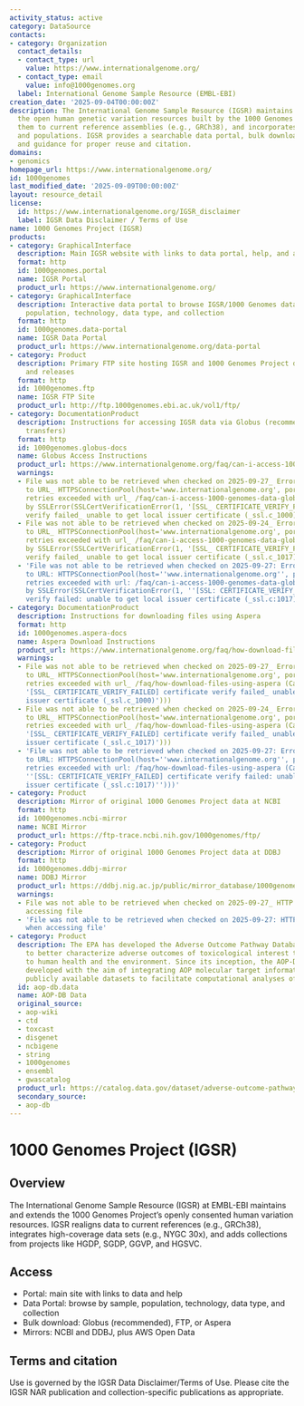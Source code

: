 ```yaml
---
activity_status: active
category: DataSource
contacts:
- category: Organization
  contact_details:
  - contact_type: url
    value: https://www.internationalgenome.org/
  - contact_type: email
    value: info@1000genomes.org
  label: International Genome Sample Resource (EMBL-EBI)
creation_date: '2025-09-04T00:00:00Z'
description: The International Genome Sample Resource (IGSR) maintains and shares
  the open human genetic variation resources built by the 1000 Genomes Project, updates
  them to current reference assemblies (e.g., GRCh38), and incorporates new data sets
  and populations. IGSR provides a searchable data portal, bulk download methods,
  and guidance for proper reuse and citation.
domains:
- genomics
homepage_url: https://www.internationalgenome.org/
id: 1000genomes
last_modified_date: '2025-09-09T00:00:00Z'
layout: resource_detail
license:
  id: https://www.internationalgenome.org/IGSR_disclaimer
  label: IGSR Data Disclaimer / Terms of Use
name: 1000 Genomes Project (IGSR)
products:
- category: GraphicalInterface
  description: Main IGSR website with links to data portal, help, and announcements
  format: http
  id: 1000genomes.portal
  name: IGSR Portal
  product_url: https://www.internationalgenome.org/
- category: GraphicalInterface
  description: Interactive data portal to browse IGSR/1000 Genomes data by sample,
    population, technology, data type, and collection
  format: http
  id: 1000genomes.data-portal
  name: IGSR Data Portal
  product_url: https://www.internationalgenome.org/data-portal
- category: Product
  description: Primary FTP site hosting IGSR and 1000 Genomes Project data collections
    and releases
  format: http
  id: 1000genomes.ftp
  name: IGSR FTP Site
  product_url: http://ftp.1000genomes.ebi.ac.uk/vol1/ftp/
- category: DocumentationProduct
  description: Instructions for accessing IGSR data via Globus (recommended for bulk
    transfers)
  format: http
  id: 1000genomes.globus-docs
  name: Globus Access Instructions
  product_url: https://www.internationalgenome.org/faq/can-i-access-1000-genomes-data-globus-online
  warnings:
  - File was not able to be retrieved when checked on 2025-09-27_ Error connecting
    to URL_ HTTPSConnectionPool(host='www.internationalgenome.org', port=443)_ Max
    retries exceeded with url_ /faq/can-i-access-1000-genomes-data-globus-online (Caused
    by SSLError(SSLCertVerificationError(1, '[SSL_ CERTIFICATE_VERIFY_FAILED] certificate
    verify failed_ unable to get local issuer certificate (_ssl.c_1000)')))
  - File was not able to be retrieved when checked on 2025-09-24_ Error connecting
    to URL_ HTTPSConnectionPool(host='www.internationalgenome.org', port=443)_ Max
    retries exceeded with url_ /faq/can-i-access-1000-genomes-data-globus-online (Caused
    by SSLError(SSLCertVerificationError(1, '[SSL_ CERTIFICATE_VERIFY_FAILED] certificate
    verify failed_ unable to get local issuer certificate (_ssl.c_1017)')))
  - 'File was not able to be retrieved when checked on 2025-09-27: Error connecting
    to URL: HTTPSConnectionPool(host=''www.internationalgenome.org'', port=443): Max
    retries exceeded with url: /faq/can-i-access-1000-genomes-data-globus-online (Caused
    by SSLError(SSLCertVerificationError(1, ''[SSL: CERTIFICATE_VERIFY_FAILED] certificate
    verify failed: unable to get local issuer certificate (_ssl.c:1017)'')))'
- category: DocumentationProduct
  description: Instructions for downloading files using Aspera
  format: http
  id: 1000genomes.aspera-docs
  name: Aspera Download Instructions
  product_url: https://www.internationalgenome.org/faq/how-download-files-using-aspera
  warnings:
  - File was not able to be retrieved when checked on 2025-09-27_ Error connecting
    to URL_ HTTPSConnectionPool(host='www.internationalgenome.org', port=443)_ Max
    retries exceeded with url_ /faq/how-download-files-using-aspera (Caused by SSLError(SSLCertVerificationError(1,
    '[SSL_ CERTIFICATE_VERIFY_FAILED] certificate verify failed_ unable to get local
    issuer certificate (_ssl.c_1000)')))
  - File was not able to be retrieved when checked on 2025-09-24_ Error connecting
    to URL_ HTTPSConnectionPool(host='www.internationalgenome.org', port=443)_ Max
    retries exceeded with url_ /faq/how-download-files-using-aspera (Caused by SSLError(SSLCertVerificationError(1,
    '[SSL_ CERTIFICATE_VERIFY_FAILED] certificate verify failed_ unable to get local
    issuer certificate (_ssl.c_1017)')))
  - 'File was not able to be retrieved when checked on 2025-09-27: Error connecting
    to URL: HTTPSConnectionPool(host=''www.internationalgenome.org'', port=443): Max
    retries exceeded with url: /faq/how-download-files-using-aspera (Caused by SSLError(SSLCertVerificationError(1,
    ''[SSL: CERTIFICATE_VERIFY_FAILED] certificate verify failed: unable to get local
    issuer certificate (_ssl.c:1017)'')))'
- category: Product
  description: Mirror of original 1000 Genomes Project data at NCBI
  format: http
  id: 1000genomes.ncbi-mirror
  name: NCBI Mirror
  product_url: https://ftp-trace.ncbi.nih.gov/1000genomes/ftp/
- category: Product
  description: Mirror of original 1000 Genomes Project data at DDBJ
  format: http
  id: 1000genomes.ddbj-mirror
  name: DDBJ Mirror
  product_url: https://ddbj.nig.ac.jp/public/mirror_database/1000genomes/
  warnings:
  - File was not able to be retrieved when checked on 2025-09-27_ HTTP 403 error when
    accessing file
  - 'File was not able to be retrieved when checked on 2025-09-27: HTTP 403 error
    when accessing file'
- category: Product
  description: The EPA has developed the Adverse Outcome Pathway Database (AOP-DB)
    to better characterize adverse outcomes of toxicological interest that are relevant
    to human health and the environment. Since its inception, the AOP-DB has been
    developed with the aim of integrating AOP molecular target information with other
    publicly available datasets to facilitate computational analyses of AOP information.
  id: aop-db.data
  name: AOP-DB Data
  original_source:
  - aop-wiki
  - ctd
  - toxcast
  - disgenet
  - ncbigene
  - string
  - 1000genomes
  - ensembl
  - gwascatalog
  product_url: https://catalog.data.gov/dataset/adverse-outcome-pathway-database-aop-db-version-2
  secondary_source:
  - aop-db
---
```

# 1000 Genomes Project (IGSR)

## Overview

The International Genome Sample Resource (IGSR) at EMBL-EBI maintains and extends the 1000 Genomes Project’s openly consented human variation resources. IGSR realigns data to current references (e.g., GRCh38), integrates high-coverage data sets (e.g., NYGC 30x), and adds collections from projects like HGDP, SGDP, GGVP, and HGSVC.

## Access

- Portal: main site with links to data and help
- Data Portal: browse by sample, population, technology, data type, and collection
- Bulk download: Globus (recommended), FTP, or Aspera
- Mirrors: NCBI and DDBJ, plus AWS Open Data

## Terms and citation

Use is governed by the IGSR Data Disclaimer/Terms of Use. Please cite the IGSR NAR publication and collection-specific publications as appropriate.